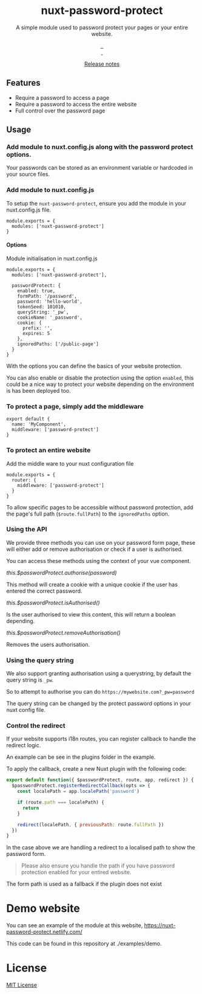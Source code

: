 <h1 align="center">nuxt-password-protect</h1>
<p align="center">A simple module used to password protect your pages or your entire website.</p>

<p align="center">
  <a href="https://david-dm.org/stephenkr/nuxt-password-protect">
    <img alt="" src="https://david-dm.org/stephenkr/nuxt-password-protect/status.svg?style=flat-square">
  </a>
  <a href="https://standardjs.com">
    <img alt="" src="https://img.shields.io/badge/code_style-standard-brightgreen.svg?style=flat-square">
  </a>
  <a href="https://www.npmjs.com/package/nuxt-password-protect">
    <img alt="" src="https://img.shields.io/npm/v/nuxt-password-protect/latest.svg?style=flat-square">
  </a>
  <br/>
  <a href="https://www.npmjs.com/package/nuxt-password-protect">
    <img alt="" src="https://img.shields.io/npm/dt/nuxt-password-protect.svg?style=flat-square">
  </a>
  <a href="https://circleci.com/gh/stephenkr/nuxt-password-protect">
    <img alt="" src="https://img.shields.io/circleci/project/github/stephenkr/nuxt-password-protect.svg?style=flat-square">
  </a>
</p>

<p align="center">
  <a href="./CHANGELOG.md">Release notes</a>
</p>

## Features
- Require a password to access a page
- Require a password to access the entire website
- Full control over the password page

## Usage

### Add module to nuxt.config.js along with the password protect options.

Your passwords can be stored as an environment variable or hardcoded in your source files.

### Add module to nuxt.config.js

To setup the `nuxt-password-protect`, ensure you add the module in your nuxt.config.js file.

```
module.exports = {
  modules: ['nuxt-password-protect']
}
```

#### Options

Module initialisation in nuxt.config.js
```
module.exports = {
  modules: ['nuxt-password-protect'],

  passwordProtect: {
    enabled: true,
    formPath: '/password',
    password: 'hello-world',
    tokenSeed: 101010,
    queryString: '_pw',
    cookieName: '_password',
    cookie: {
      prefix: '',
      expires: 5
    },
    ignoredPaths: ['/public-page']
  }
}
```

With the options you can define the basics of your website protection.

You can also enable or disable the protection using the option `enabled`, this could be a nice way to protect your website depending on the environment is has been deployed too.

### To protect a page, simply add the middleware

```
export default {
  name: 'MyComponent',
  middleware: ['password-protect']
}
```

### To protect an entire website
Add the middle ware to your nuxt configuration file

```
module.exports = {
  router: {
    middleware: ['password-protect']
  }
}
```

To allow specific pages to be accessible without password protection, add the page's full path (`$route.fullPath`) to the `ignoredPaths` option.

### Using the API

We provide three methods you can use on your password form page, these will either add or remove authorisation or check if a user is authorised.

You can access these methods using the context of your vue component.

*this.$passwordProtect.authorise(password)*

This method will create a cookie with a unique cookie if the user has entered the correct password.

*this.$passwordProtect.isAuthorised()*

Is the user authorised to view this content, this will return a boolean depending.

*this.$passwordProtect.removeAuthorisation()*

Removes the users authorisation.

### Using the query string

We also support granting authorisation using a querystring, by default the query string is `_pw`.

So to attempt to authorise you can do `https://mywebsite.com?_pw=password`

The query string can be changed by the protect password options in your nuxt config file.

### Control the redirect

If your website supports i18n routes, you can register callback to handle the redirect logic.

An example can be see in the plugins folder in the example.

To apply the callback, create a new Nuxt plugin with the following code:

```js
export default function({ $passwordProtect, route, app, redirect }) {
  $passwordProtect.registerRedirectCallback(opts => {
    const localePath = app.localePath('password')

    if (route.path === localePath) {
      return
    }

    redirect(localePath, { previousPath: route.fullPath })
  })
}
```

In the case above we are handling a redirect to a localised path to show the password form.

> Please also ensure you handle the path if you have password protection enabled for your entired website.

The form path is used as a fallback if the plugin does not exist

# Demo website

You can see an example of the module at this website, https://nuxt-password-protect.netlify.com/

This code can be found in this repository at ./examples/demo.

# License

<a href="./LICENSE">MIT License</a>
